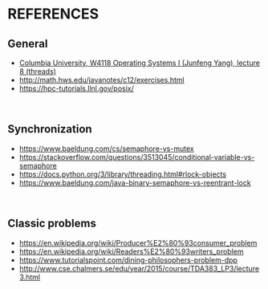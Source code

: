 # REFERENCES

## General

- [Columbia University, W4118 Operating Systems I (Junfeng Yang), lecture 8 (threads)](http://www.cs.columbia.edu/~junfeng/12sp-w4118/lectures/l08-thread.pdf)
- <http://math.hws.edu/javanotes/c12/exercises.html>
- <https://hpc-tutorials.llnl.gov/posix/>

&nbsp;

## Synchronization

- <https://www.baeldung.com/cs/semaphore-vs-mutex>
- <https://stackoverflow.com/questions/3513045/conditional-variable-vs-semaphore>
- <https://docs.python.org/3/library/threading.html#rlock-objects>
- <https://www.baeldung.com/java-binary-semaphore-vs-reentrant-lock>

&nbsp;

## Classic problems

- <https://en.wikipedia.org/wiki/Producer%E2%80%93consumer_problem>
- <https://en.wikipedia.org/wiki/Readers%E2%80%93writers_problem>
- <https://www.tutorialspoint.com/dining-philosophers-problem-dpp>
- <http://www.cse.chalmers.se/edu/year/2015/course/TDA383_LP3/lecture3.html>
